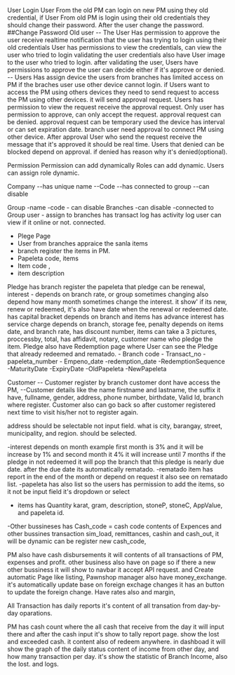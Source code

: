 User Login 
User From the old PM can login on new PM using they old credential,
if User From old PM is login using their old credentials 
they should change their password.
After the user change the password.
##Change Password Old user
-- The User Has permission to approve the user receive realtime notification that the user has trying to login using their old credentials
User has permissions to view the credentials, can view the user who tried to login
validating the user credentials also have User image to the user who tried to login.
after validating the user, Users have permissions to approve the user can decide either if it's approve or denied.
-- Users Has assign device 
the users from branches has limited access on PM if the braches user use other device cannot login.
if Users want to access the PM using others devices they need to send request to access the PM using other devices.
it will send approval request.
Users has permission to view the request receive the approval request.
Only user has permission to approve, can only accept the request.
approval request can be denied.
approval request can be temporary used the device has interval or can set expiration date.
branch user need approval to connect PM using other device.
After approval User who send the request receive the message that it's approved it should be real time.
Users that denied can be blocked depend on approval. if denied has reason why it's denied(optional).

 Permission
Permission can add dynamically
Roles can add dynamic.
Users can assign role dynamic.

Company
    --has unique name 
    --Code
    --has connected to group
    --can disable

Group
    -name
    -code
    - can disable
Branches
    -can disable
    -connected to Group
user - assign to branches
has transact log
has activity log
user can view if it online or not. connected.
 - Plege Page 
 - User from branches appraice the sanla items
 - branch register the items in PM.
 - Papeleta code,
 items
 - Item code ,
 -  item description


Pledge has branch register the papeleta that pledge can be renewal, interest - depends on branch rate, or group sometimes changing also depend how many month sometimes change the interest. it show'
if its new, renew or redeemed, it's also have date when the renewal or redeemed date. has capital bracket depends on branch and items has advance interest has service charge depends on branch, storage fee, penalty depends on items date, and branch rate, has discount number, items can take a 3 pictures, proccessby, total, has affidavit, notary, customer name who pledge the item.
Pledge also have Redemption page where User can see the Pledge that already redeemed and rematado.
    - Branch code
    - Transact_no
    - papeleta_number
    - Empeno_date
    -redemption_date
    -RedemptionSequence
    -MaturityDate
    -ExpiryDate
    -OldPapeleta
    -NewPapeleta

Customer 
-- Customer register by branch customer dont have access the PM,
--Customer details like the name firstname and lastname, the suffix it have, fullname, gender, address, phone number, birthdate, Valid Id, branch where register. Customer also can go back so after customer registered next time to visit his/her not to register again.

address should be selectable not input field.
what is city, barangay, street, municipality, and region. should be selected.

-interest depends on month example first month is 3% and it will be increase by 1% and second month it 4% it will increase until 7 months if the pledge in not redeemed it will pop the branch that this pledge is nearly due date. after the due date its automatically rematado.
-rematado item has report in the end of the month or depend on request it also see on rematado list.
-papeleta has also list so the users has permission to add the items, so it not be input field it's dropdown or select 
- items has Quantity karat, gram, description, stoneP, stoneC, AppValue, and papeleta id.

-Other bussineses 
has Cash_code = cash code contents of Expences and other bussines transaction sim_load, remittances, cashin and cash_out, it will be dynamic can be register new cash_code,

PM also have cash disbursements
it will contents of all transactions of PM, expenses and profit.
other business also have 
on page so if there a new other bussiness it will show to navbar
it accept API request. and Create automatic Page like listing, 
Pawnshop manager also have money_exchange. it's automatically update base on foreign exchage changes it has an button to update the foreign change. Have rates also and margin,

All Transaction has daily reports it's content of all transation from day-by-day oparations.

PM has cash count where the all cash that receive from the day it will input there and after the cash input it's show to tally report page.
show the lost and exceeded cash. 
it content also of redeem anywhere.
in dashboad it will show the graph of the daily status content of income from other day, and how many transaction per day. it's show the statistic of Branch Income, also the lost. and logs.